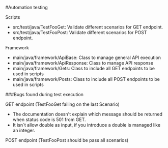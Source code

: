 
#Automation testing

Scripts
    
- src/test/java/TestFooGet: Validate different scenarios for GET endpoint.
- src/test/java/TestFooPost: Validate different scenarios for POST endpoint.

Framework

- main/java/framework/ApiBase: Class to manage general API execution
- main/java/framework/ApiResponse: Class to manage API response
- main/java/framework/Gets: Class to include all GET endpoints to be used in scripts
- main/java/framework/Posts: Class to include all POST endpoints to be used in scripts


###Bugs found during test execution

GET endpoint (TestFooGet failing on the last Scenario)
- The documentation doesn't explain which message should be returned when status code is 501 from GET.
- It isn´t allow double as input, if you introduce a double is managed like an integer.

POST endpoint (TestFooPost should be pass all scenarios)